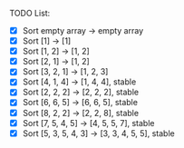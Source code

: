 TODO List:
 - [x] Sort empty array -> empty array
 - [x] Sort [1] -> [1]
 - [x] Sort [1, 2] -> [1, 2]
 - [x] Sort [2, 1] -> [1, 2]
 - [x] Sort [3, 2, 1] -> [1, 2, 3]
 - [x] Sort [4, 1, 4] -> [1, 4, 4], stable
 - [x] Sort [2, 2, 2] -> [2, 2, 2], stable
 - [x] Sort [6, 6, 5] -> [6, 6, 5], stable
 - [x] Sort [8, 2, 2] -> [2, 2, 8], stable
 - [x] Sort [7, 5, 4, 5] -> [4, 5, 5, 7], stable
 - [x] Sort [5, 3, 5, 4, 3] -> [3, 3, 4, 5, 5], stable